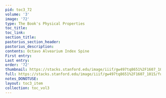 ```yaml
---
pid: toc3_72
volume: '3'
image: '72'
type: The Book's Physical Properties
toc_title: 
toc_link: 
section_title: 
pastorius_section_header: 
pastorius_description: 
contents: Octavo Alvearium Index Spine
First entry: 
Last entry: 
order: '72'
thumbnail: https://stacks.stanford.edu/image/iiif/gw497tq8651%2F1607_1015/full/100,/0/default.jpg
full: https://stacks.stanford.edu/image/iiif/gw497tq8651%2F1607_1015/full/full/0/default.jpg
notes_DONOTUSE: 
layout: toc3_item
collection: toc_vol3
---
```

